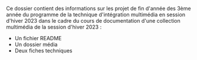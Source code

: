 Ce dossier contient des informations sur les projet de fin d'année des 3ème année du programme de la technique d'intégration multimédia en session d'hiver 2023 dans le cadre du cours de documentation d'une collection multimédia de la session d'hiver 2023 :
- Un fichier README
- Un dossier média
- Deux fiches techniques

